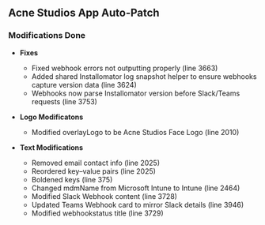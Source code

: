 ## Acne Studios App Auto-Patch

### Modifications Done

- **Fixes**
  - Fixed webhook errors not outputting properly (line 3663)
  - Added shared Installomator log snapshot helper to ensure webhooks capture version data (line 3624)
  - Webhooks now parse Installomator version before Slack/Teams requests (line 3753)

- **Logo Modificatons**  
  - Modified overlayLogo to be Acne Studios Face Logo (line 2010)

- **Text Modifications**
  - Removed email contact info (line 2025)
  - Reordered key–value pairs (line 2025)
  - Boldened keys (line 375)
  - Changed mdmName from Microsoft Intune to Intune (line 2464)
  - Modified Slack Webhook content (line 3728)
  - Updated Teams Webhook card to mirror Slack details (line 3946)
  - Modified webhookstatus title (line 3729)